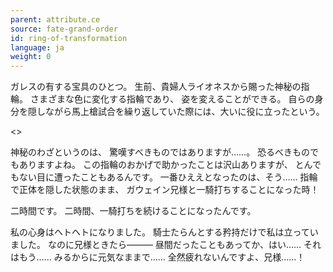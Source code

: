 ```yaml
---
parent: attribute.ce
source: fate-grand-order
id: ring-of-transformation
language: ja
weight: 0
---
```


ガレスの有する宝具のひとつ。
生前、貴婦人ライオネスから賜った神秘の指輪。
さまざまな色に変化する指輪であり、
姿を変えることができる。
自らの身分を隠しながら馬上槍試合を繰り返していた際には、大いに役に立ったという。

<>

神秘のわざというのは、
驚嘆すべきものではありますが……。
恐るべきものでもありますよね。
この指輪のおかげで助かったことは沢山ありますが、
とんでもない目に遭ったこともあるんです。
一番ひええとなったのは、そう……
指輪で正体を隠した状態のまま、
ガウェイン兄様と一騎打ちすることになった時！

二時間です。
二時間、一騎打ちを続けることになったんです。

私の心身はヘトヘトになりました。
騎士たらんとする矜持だけで私は立っていました。
なのに兄様ときたら―――
昼間だったこともあってか、はい……
それはもう……
みるからに元気なままで……
全然疲れないんですよ、兄様……！

